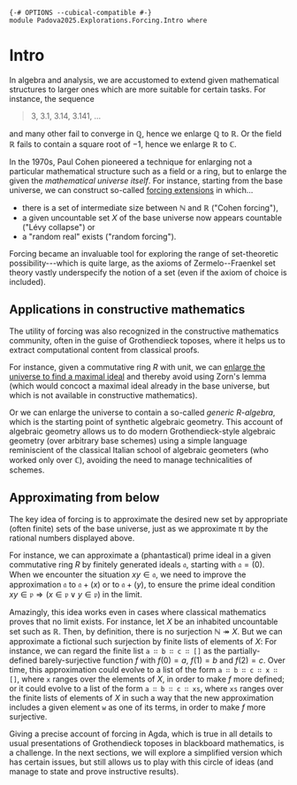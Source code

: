 ```
{-# OPTIONS --cubical-compatible #-}
module Padova2025.Explorations.Forcing.Intro where
```

# Intro

In algebra and analysis, we are accustomed to extend given mathematical
structures to larger ones which are more suitable for certain tasks. For
instance, the sequence

> 3, 3.1, 3.14, 3.141, …

and many other fail to converge in ℚ, hence we enlarge ℚ to ℝ. Or the
field ℝ fails to contain a square root of $-1$, hence we enlarge ℝ to ℂ.

In the 1970s, Paul Cohen pioneered a technique for enlarging not a particular
mathematical structure such as a field or a ring, but to enlarge the given
the *mathematical universe itself*. For instance, starting from the base
universe, we can construct so-called
[forcing extensions](https://en.wikipedia.org/wiki/Forcing_(mathematics))
in which...

- there is a set of intermediate size between ℕ and ℝ ("Cohen forcing"),
- a given uncountable set $X$ of the base universe now appears countable ("Lévy collapse") or
- a "random real" exists ("random forcing").

Forcing became an invaluable tool for exploring the range of
set-theoretic possibility---which is quite large, as the axioms of
Zermelo--Fraenkel set theory vastly underspecify the notion of a set
(even if the axiom of choice is included).


## Applications in constructive mathematics

The utility of forcing was also recognized in the constructive
mathematics community, often in the guise of Grothendieck toposes,
where it helps us to extract computational content from classical
proofs.

For instance, given a commutative ring $R$ with unit, we can [enlarge
the universe to find a maximal ideal](https://github.com/iblech/constructive-maximal-ideals)
and thereby avoid using Zorn's lemma (which would concoct a maximal
ideal already in the base universe, but which is not available in
constructive mathematics).

Or we can enlarge the universe to contain a so-called *generic
$R$-algebra*, which is the starting point of synthetic algebraic
geometry. This account of algebraic geometry allows us to
do modern Grothendieck-style algebraic geometry (over arbitrary
base schemes) using a simple language reminiscient of the classical
Italian school of algebraic geometers (who worked only over ℂ),
avoiding the need to manage technicalities of schemes.


## Approximating from below

The key idea of forcing is to approximate the desired new set by
appropriate (often finite) sets of the base universe, just as we
approximate π by the rational numbers displayed above.

For instance, we can approximate a (phantastical) prime ideal in a
given commutative ring $R$ by finitely generated ideals
$\mathfrak{a}$, starting with $\mathfrak{a} = (0)$. When we encounter the situation $xy ∈ \mathfrak{a}$,
we need to improve the approximation $\mathfrak{a}$ to $\mathfrak{a} +
(x)$ or to $\mathfrak{a} + (y)$, to ensure the prime ideal condition
$xy ∈ \mathfrak{p} ⇒ (x ∈ \mathfrak{p} \vee y ∈ \mathfrak{p})$
in the limit.

Amazingly, this idea works even in cases where classical mathematics
proves that no limit exists. For instance, let $X$ be
an inhabited uncountable set such as $ℝ$. Then, by definition,
there is no surjection $ℕ ↠ X$. But we can approximate a fictional
such surjection by finite lists of elements of $X$: For instance,
we can regard the finite list `a ∷ b ∷ c ∷ []` as the partially-defined
barely-surjective function $f$ with $f(0) = a$, $f(1) = b$ and $f(2) = c$.
Over time, this approximation could evolve to a list of the form `a ∷ b ∷ c ∷ x ∷ []`,
where `x` ranges over the elements of $X$, in order to make $f$ more defined;
or it could evolve to a list of the form `a ∷ b ∷ c ∷ xs`, where `xs` ranges
over the finite lists of elements of $X$ in such a way that the new
approximation includes a given element `w` as one of its terms, in order
to make $f$ more surjective.

Giving a precise account of forcing in Agda, which is true in all
details to usual presentations of Grothendieck toposes in blackboard
mathematics, is a challenge. In the next sections, we will explore a
simplified version which has certain issues, but still allows us to
play with this circle of ideas (and manage to state and prove
instructive results).
